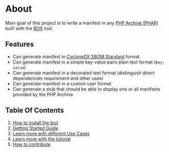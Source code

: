 <!-- markdownlint-disable MD013 -->
# About

Main goal of this project is to write a manifest in any [PHP Archive (PHAR)](https://www.php.net/phar)
built with the [BOX](https://github.com/box-project/box) tool.

## Features

- Can generate manifest in [CycloneDX SBOM Standard][cyclonedx] format
- Can generate manifest in a simple key-value pairs plain text format (`key: value`)
- Can generate manifest in a decorated text format (distinguish direct dependencies requirement and other uses)
- Can generate manifest in a custom user format
- Can generate a stub that should be able to display one or all manifests provided by the PHP Archive

## Table Of Contents

1. [How to install the tool](./installation.md)
1. [Getting Started Guide](./getting-started.md)
1. [Learn more with different Use Cases](./UseCases/README.md)
1. [Learn more with the tutorial](./Tutorial/README.md)
1. [How to contribute](./contributing.md)

[cyclonedx]: https://github.com/CycloneDX
